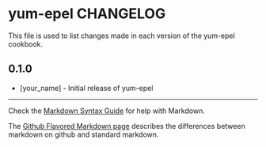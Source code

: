 # yum-epel CHANGELOG

This file is used to list changes made in each version of the yum-epel cookbook.

## 0.1.0
- [your_name] - Initial release of yum-epel

- - -
Check the [Markdown Syntax Guide](http://daringfireball.net/projects/markdown/syntax) for help with Markdown.

The [Github Flavored Markdown page](http://github.github.com/github-flavored-markdown/) describes the differences between markdown on github and standard markdown.
